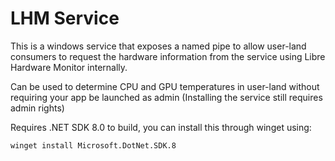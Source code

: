 # LHM Service

This is a windows service that exposes a named pipe to allow user-land consumers to 
request the hardware information from the service using Libre Hardware Monitor internally.

Can be used to determine CPU and GPU temperatures in user-land without requiring your app
be launched as admin (Installing the service still requires admin rights)

Requires .NET SDK 8.0 to build, you can install this through winget using:

```sh
winget install Microsoft.DotNet.SDK.8
```

